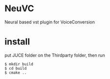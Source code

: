 # NeuVC
Neural based vst plugin for VoiceConversion 

# install 
put JUCE folder on the Thirdparty folder, then run
```
$ mkdir build 
$ cd build 
$ cmake .. 
```
